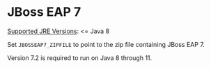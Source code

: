 # JBoss EAP 7

[Supported JRE Versions](https://access.redhat.com/articles/2026253): <= Java 8

Set `JBOSSEAP7_ZIPFILE` to point to the zip file containing JBoss EAP 7.

Version 7.2 is required to run on Java 8 through 11.